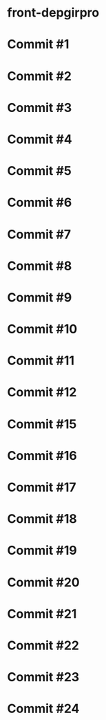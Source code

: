 # front-depgirpro
# Commit #1
# Commit #2
# Commit #3
# Commit #4
# Commit #5
# Commit #6
# Commit #7
# Commit #8
# Commit #9
# Commit #10
# Commit #11
# Commit #12
# Commit #15
# Commit #16
# Commit #17
# Commit #18
# Commit #19
# Commit #20
# Commit #21
# Commit #22
# Commit #23
# Commit #24
